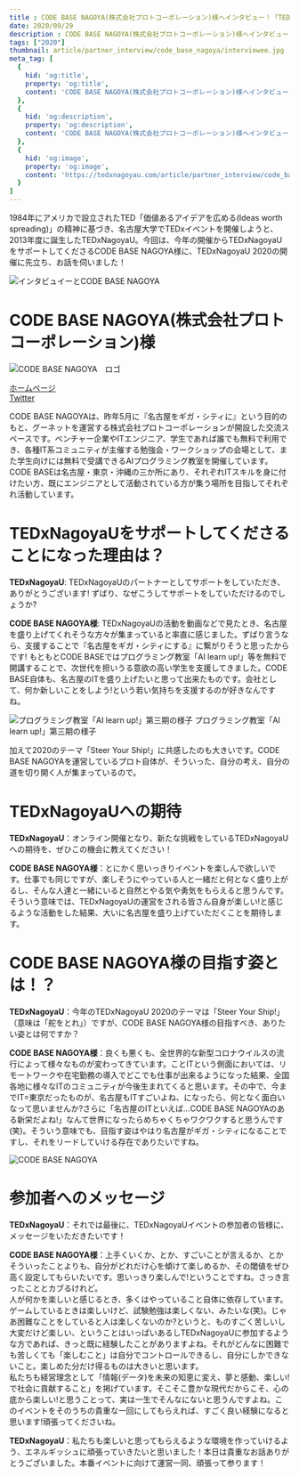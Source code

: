 ```yaml
---
title : CODE BASE NAGOYA(株式会社プロトコーポレーション)様へインタビュー！「TEDxNagoyaUで実現してもらいたいものとは！？」
date: 2020/09/29
description : CODE BASE NAGOYA(株式会社プロトコーポレーション)様へインタビュー！
tags: ["2020"]
thumbnail: article/partner_interview/code_base_nagoya/interviewee.jpg
meta_tag: [
  {
    hid: 'og:title',
    property: 'og:title',
    content: 'CODE BASE NAGOYA(株式会社プロトコーポレーション)様へインタビュー！'
  },
  {
    hid: 'og:description',
    property: 'og:description',
    content: 'CODE BASE NAGOYA(株式会社プロトコーポレーション)様へインタビュー！「TEDxNagoyaUで実現してもらいたいものとは！？」'
  },
  {
    hid: 'og:image',
    property: 'og:image',
    content: 'https://tedxnagoyau.com/article/partner_interview/code_base_nagoya/interviewee.jpg'
  }
]
---
```


1984年にアメリカで設立されたTED「価値あるアイデアを広める(Ideas worth spreading)」の精神に基づき、名古屋大学でTEDxイベントを開催しようと、2013年度に誕生したTEDxNagoyaU。今回は、今年の開催からTEDxNagoyaUをサポートしてくださるCODE BASE NAGOYA様に、TEDxNagoyaU 2020の開催に先立ち、お話を伺いました！

![インタビュイーとCODE BASE NAGOYA](article/partner_interview/code_base_nagoya/interviewee.jpg)

# CODE BASE NAGOYA(株式会社プロトコーポレーション)様

![CODE BASE NAGOYA　ロゴ](article/partner_interview/code_base_nagoya/logo.jpg)

[ホームページ](https://codebase.proto-g.co.jp/)  
[Twitter](https://twitter.com/codebase_nagoya)

CODE BASE NAGOYAは、昨年5月に『名古屋をギガ・シティに』という目的のもと、グーネットを運営する株式会社プロトコーポレーションが開設した交流スペースです。ベンチャー企業やITエンジニア、学生であれば誰でも無料で利用でき、各種IT系コミュニティが主催する勉強会・ワークショップの会場として、また学生向けには無料で受講できるAIプログラミング教室を開催しています。CODE BASEは名古屋・東京・沖縄の三か所にあり、それぞれITスキルを身に付けたい方、既にエンジニアとして活動されている方が集う場所を目指してそれぞれ活動しています。

# TEDxNagoyaUをサポートしてくださることになった理由は？
__TEDxNagoyaU__: TEDxNagoyaUのパートナーとしてサポートをしていただき、ありがとうございます! ずばり、なぜこうしてサポートをしていただけるのでしょうか?

__CODE BASE NAGOYA様__: TEDxNagoyaUの活動を動画などで見たとき、名古屋を盛り上げてくれそうな方々が集まっていると率直に感じました。ずばり言うなら、支援することで『名古屋をギガ・シティにする』に繋がりそうと思ったからです! もともとCODE BASEではプログラミング教室「AI learn up!」等を無料で開講することで、次世代を担いうる意欲の高い学生を支援してきました。CODE BASE自体も、名古屋のITを盛り上げたいと思って出来たものです。会社として、何か新しいことをしよう!という若い気持ちを支援するのが好きなんですね。

![プログラミング教室「AI learn up!」第三期の様子](article/partner_interview/code_base_nagoya/programming_class.jpg)
プログラミング教室「AI learn up!」第三期の様子

加えて2020のテーマ「Steer Your Ship!」に共感したのも大きいです。CODE BASE NAGOYAを運営しているプロト自体が、そういった、自分の考え、自分の道を切り開く人が集まっているので。

# TEDxNagoyaUへの期待
__TEDxNagoyaU__：オンライン開催となり、新たな挑戦をしているTEDxNagoyaUへの期待を、ぜひこの機会に教えてください！

__CODE BASE NAGOYA様__：とにかく思いっきりイベントを楽しんで欲しいです。仕事でも同じですが、楽しそうにやっている人と一緒だと何となく盛り上がるし、そんな人達と一緒にいると自然とやる気や勇気をもらえると思うんです。そういう意味では、TEDxNagoyaUの運営をされる皆さん自身が楽しい!と感じるような活動をした結果、大いに名古屋を盛り上げていただくことを期待します。

# CODE BASE NAGOYA様の目指す姿とは！？
__TEDxNagoyaU__：今年のTEDxNagoyaU 2020のテーマは「Steer Your Ship!」（意味は「舵をとれ」）ですが、CODE BASE NAGOYA様の目指すべき、ありたい姿とは何ですか？

__CODE BASE NAGOYA様__：良くも悪くも、全世界的な新型コロナウイルスの流行によって様々なものが変わってきています。ことITという側面においては、リモートワークや在宅勤務の導入でどこでも仕事が出来るようになった結果、全国各地に様々なITのコミュニティが今後生まれてくると思います。その中で、今までIT=東京だったものが、名古屋もITすごいよね、になったら、何となく面白いなって思いませんか?さらに「名古屋のITといえば...CODE BASE NAGOYAのある新栄だよね!」なんて世界になったらめちゃくちゃワクワクすると思うんです(笑)。そういう意味でも、目指す姿はやはり名古屋がギガ・シティになることですし、それをリードしていける存在でありたいですね。

![CODE BASE NAGOYA](article/partner_interview/code_base_nagoya/room_of_code_base_nagoya.jpg)

# 参加者へのメッセージ
__TEDxNagoyaU__：それでは最後に、TEDxNagoyaUイベントの参加者の皆様に、メッセージをいただきたいです！

__CODE BASE NAGOYA様__：上手くいくか、とか、すごいことが言えるか、とかそういったことよりも、自分がどれだけ心を傾けて楽しめるか、その閾値をぜひ高く設定してもらいたいです。思いっきり楽しんで!ということですね。さっき言ったこととカブるけれど。  
人が何かを楽しいと感じるとき、多くはやっていること自体に依存しています。ゲームしているときは楽しいけど、試験勉強は楽しくない、みたいな(笑)。じゃあ困難なことをしていると人は楽しくないのか?というと、ものすごく苦しいし大変だけど楽しい、ということはいっぱいあるしTEDxNagoyaUに参加するような方であれば、きっと既に経験したことがありますよね。それがどんなに困難でも苦しくても「楽しむこと」は自分でコントロールできるし、自分にしかできないこと。楽しめた分だけ得るものは大きいと思います。  
私たちも経営理念として「情報(データ)を未来の知恵に変え、夢と感動、楽しい!で社会に貢献すること」を掲げています。そこそこ豊かな現代だからこそ、心の底から楽しい!と思うことって、実は一生でそんなにないと思うんですよね。このイベントをそのうちの貴重な一回にしてもらえれば、すごく良い経験になると思います!頑張ってくださいね。

__TEDxNagoyaU__：私たちも楽しいと思ってもらえるような環境を作っていけるよう、エネルギッシュに頑張っていきたいと思いました！本日は貴重なお話ありがとうございました。本番イベントに向けて運営一同、頑張って参ります！